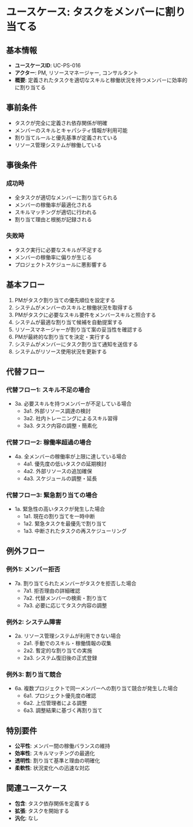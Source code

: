 # ユースケース: タスクをメンバーに割り当てる

## 基本情報
- **ユースケースID**: UC-PS-016
- **アクター**: PM, リソースマネージャー, コンサルタント
- **概要**: 定義されたタスクを適切なスキルと稼働状況を持つメンバーに効率的に割り当てる

## 事前条件
- タスクが完全に定義され依存関係が明確
- メンバーのスキルとキャパシティ情報が利用可能
- 割り当てルールと優先基準が定義されている
- リソース管理システムが稼働している

## 事後条件
### 成功時
- 全タスクが適切なメンバーに割り当てられる
- メンバーの稼働率が最適化される
- スキルマッチングが適切に行われる
- 割り当て理由と根拠が記録される

### 失敗時
- タスク実行に必要なスキルが不足する
- メンバーの稼働率に偏りが生じる
- プロジェクトスケジュールに悪影響する

## 基本フロー
1. PMがタスク割り当ての優先順位を設定する
2. システムがメンバーのスキルと稼働状況を取得する
3. PMがタスクに必要なスキル要件をメンバースキルと照合する
4. システムが最適な割り当て候補を自動提案する
5. リソースマネージャーが割り当て案の妥当性を確認する
6. PMが最終的な割り当てを決定・実行する
7. システムがメンバーにタスク割り当て通知を送信する
8. システムがリソース使用状況を更新する

## 代替フロー
### 代替フロー1: スキル不足の場合
- 3a. 必要スキルを持つメンバーが不足している場合
  - 3a1. 外部リソース調達の検討
  - 3a2. 社内トレーニングによるスキル習得
  - 3a3. タスク内容の調整・簡素化

### 代替フロー2: 稼働率超過の場合
- 4a. 全メンバーの稼働率が上限に達している場合
  - 4a1. 優先度の低いタスクの延期検討
  - 4a2. 外部リソースの追加確保
  - 4a3. スケジュールの調整・延長

### 代替フロー3: 緊急割り当ての場合
- 1a. 緊急性の高いタスクが発生した場合
  - 1a1. 現在の割り当てを一時中断
  - 1a2. 緊急タスクを最優先で割り当て
  - 1a3. 中断されたタスクの再スケジューリング

## 例外フロー
### 例外1: メンバー拒否
- 7a. 割り当てられたメンバーがタスクを拒否した場合
  - 7a1. 拒否理由の詳細確認
  - 7a2. 代替メンバーの検索・割り当て
  - 7a3. 必要に応じてタスク内容の調整

### 例外2: システム障害
- 2a. リソース管理システムが利用できない場合
  - 2a1. 手動でのスキル・稼働情報の収集
  - 2a2. 暫定的な割り当ての実施
  - 2a3. システム復旧後の正式登録

### 例外3: 割り当て競合
- 6a. 複数プロジェクトで同一メンバーへの割り当て競合が発生した場合
  - 6a1. プロジェクト優先度の確認
  - 6a2. 上位管理者による調整
  - 6a3. 調整結果に基づく再割り当て

## 特別要件
- **公平性**: メンバー間の稼働バランスの維持
- **効率性**: スキルマッチングの最適化
- **透明性**: 割り当て基準と理由の明確化
- **柔軟性**: 状況変化への迅速な対応

## 関連ユースケース
- **包含**: タスク依存関係を定義する
- **拡張**: タスクを開始する
- **汎化**: なし